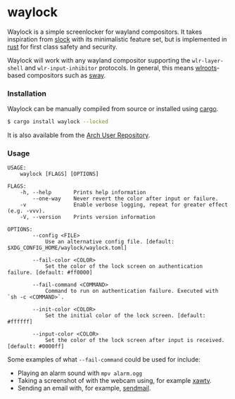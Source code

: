 # waylock

Waylock is a simple screenlocker for wayland compositors. It takes inspiration
from [slock](https://tools.suckless.org/slock/) with its minimalistic feature
set, but is implemented in [rust](https://www.rust-lang.org/) for first class
safety and security.

Waylock will work with any wayland compositor supporting the `wlr-layer-shell` and
`wlr-input-inhibitor` protocols. In general, this means 
[wlroots](https://github.com/swaywm/wlroots)-based compositors such as
[sway](https://github.com/swaywm/sway).

### Installation

Waylock can be manually compiled from source or installed using [cargo](https://github.com/rust-lang/cargo).

```sh
$ cargo install waylock --locked
```

It is also available from the [Arch User Repository](https://aur.archlinux.org/packages/waylock/).

### Usage

```
USAGE:
    waylock [FLAGS] [OPTIONS]

FLAGS:
    -h, --help       Prints help information
        --one-way    Never revert the color after input or failure.
    -v               Enable verbose logging, repeat for greater effect (e.g. -vvv).
    -V, --version    Prints version information

OPTIONS:
        --config <FILE>
            Use an alternative config file. [default: $XDG_CONFIG_HOME/waylock/waylock.toml]

        --fail-color <COLOR>
            Set the color of the lock screen on authentication failure. [default: #ff0000]

        --fail-command <COMMAND>
            Command to run on authentication failure. Executed with `sh -c <COMMAND>`.

        --init-color <COLOR>
            Set the initial color of the lock screen. [default: #ffffff]

        --input-color <COLOR>
            Set the color of the lock screen after input is received. [default: #0000ff]
```

Some examples of what `--fail-command` could be used for include:
- Playing an alarm sound with `mpv alarm.ogg`
- Taking a screenshot of with the webcam using, for example [xawtv](https://www.linuxtv.org/wiki/index.php/Xawtv).
- Sending an email with, for example, [sendmail](https://linux.die.net/man/8/sendmail.sendmail).
